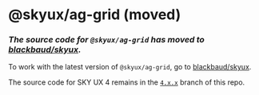 # @skyux/ag-grid (moved)

### *The source code for `@skyux/ag-grid` has moved to [blackbaud/skyux](https://github.com/blackbaud/skyux).*

To work with the latest version of `@skyux/ag-grid`, go to [blackbaud/skyux](https://github.com/blackbaud/skyux).

The source code for SKY UX 4 remains in the [`4.x.x`](https://github.com/blackbaud/skyux-ag-grid/tree/4.x.x) branch of this repo.
